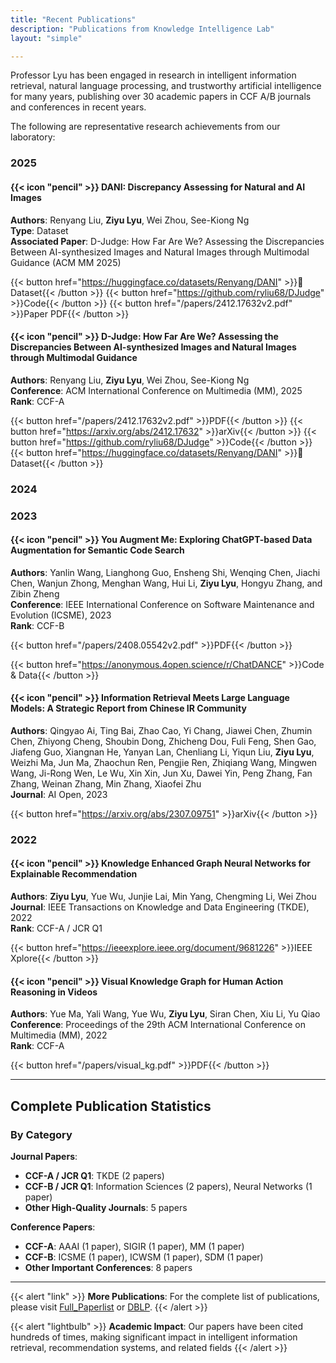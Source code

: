 ```yaml
---
title: "Recent Publications"
description: "Publications from Knowledge Intelligence Lab"
layout: "simple"

---
```


Professor Lyu has been engaged in research in intelligent information retrieval, natural language processing, and trustworthy artificial intelligence for many years, publishing over 30 academic papers in CCF A/B journals and conferences in recent years.

The following are representative research achievements from our laboratory:

### 2025

#### {{< icon "pencil" >}} DANI: Discrepancy Assessing for Natural and AI Images
**Authors**: Renyang Liu, **Ziyu Lyu**, Wei Zhou, See-Kiong Ng  
**Type**: Dataset  
**Associated Paper**: D-Judge: How Far Are We? Assessing the Discrepancies Between AI-synthesized Images and Natural Images through Multimodal Guidance (ACM MM 2025)

{{< button href="https://huggingface.co/datasets/Renyang/DANI" >}}🤗 Dataset{{< /button >}}
{{< button href="https://github.com/ryliu68/DJudge" >}}Code{{< /button >}}
{{< button href="/papers/2412.17632v2.pdf" >}}Paper PDF{{< /button >}}

#### {{< icon "pencil" >}} D-Judge: How Far Are We? Assessing the Discrepancies Between AI-synthesized Images and Natural Images through Multimodal Guidance
**Authors**: Renyang Liu, **Ziyu Lyu**, Wei Zhou, See-Kiong Ng  
**Conference**: ACM International Conference on Multimedia (MM), 2025  
**Rank**: CCF-A

{{< button href="/papers/2412.17632v2.pdf" >}}PDF{{< /button >}}
{{< button href="https://arxiv.org/abs/2412.17632" >}}arXiv{{< /button >}}
{{< button href="https://github.com/ryliu68/DJudge" >}}Code{{< /button >}}
{{< button href="https://huggingface.co/datasets/Renyang/DANI" >}}🤗 Dataset{{< /button >}}

### 2024

### 2023

#### {{< icon "pencil" >}} You Augment Me: Exploring ChatGPT-based Data Augmentation for Semantic Code Search
**Authors**: Yanlin Wang, Lianghong Guo, Ensheng Shi, Wenqing Chen, Jiachi Chen, Wanjun Zhong, Menghan Wang, Hui Li, **Ziyu Lyu**, Hongyu Zhang, and Zibin Zheng  
**Conference**: IEEE International Conference on Software Maintenance and Evolution (ICSME), 2023  
**Rank**: CCF-B

{{< button href="/papers/2408.05542v2.pdf" >}}PDF{{< /button >}}

{{< button href="https://anonymous.4open.science/r/ChatDANCE" >}}Code & Data{{< /button >}}



#### {{< icon "pencil" >}} Information Retrieval Meets Large Language Models: A Strategic Report from Chinese IR Community
**Authors**: Qingyao Ai, Ting Bai, Zhao Cao, Yi Chang, Jiawei Chen, Zhumin Chen, Zhiyong Cheng, Shoubin Dong, Zhicheng Dou, Fuli Feng, Shen Gao, Jiafeng Guo, Xiangnan He, Yanyan Lan, Chenliang Li, Yiqun Liu, **Ziyu Lyu**, Weizhi Ma, Jun Ma, Zhaochun Ren, Pengjie Ren, Zhiqiang Wang, Mingwen Wang, Ji-Rong Wen, Le Wu, Xin Xin, Jun Xu, Dawei Yin, Peng Zhang, Fan Zhang, Weinan Zhang, Min Zhang, Xiaofei Zhu  
**Journal**: AI Open, 2023

{{< button href="https://arxiv.org/abs/2307.09751" >}}arXiv{{< /button >}}



### 2022

#### {{< icon "pencil" >}} Knowledge Enhanced Graph Neural Networks for Explainable Recommendation
**Authors**: **Ziyu Lyu**, Yue Wu, Junjie Lai, Min Yang, Chengming Li, Wei Zhou  
**Journal**: IEEE Transactions on Knowledge and Data Engineering (TKDE), 2022  
**Rank**: CCF-A / JCR Q1

{{< button href="https://ieeexplore.ieee.org/document/9681226" >}}IEEE Xplore{{< /button >}}

#### {{< icon "pencil" >}} Visual Knowledge Graph for Human Action Reasoning in Videos
**Authors**: Yue Ma, Yali Wang, Yue Wu, **Ziyu Lyu**, Siran Chen, Xiu Li, Yu Qiao  
**Conference**: Proceedings of the 29th ACM International Conference on Multimedia (MM), 2022  
**Rank**: CCF-A

<!-- {{< figure src="/images/pub_visual_kg.png" alt="Visual Knowledge Graph" width="300" class="rounded" >}} -->

{{< button href="/papers/visual_kg.pdf" >}}PDF{{< /button >}}


---

## Complete Publication Statistics

### By Category

**Journal Papers**:
- **CCF-A / JCR Q1**: TKDE (2 papers)
- **CCF-B / JCR Q1**: Information Sciences (2 papers), Neural Networks (1 paper)
- **Other High-Quality Journals**: 5 papers

**Conference Papers**:
- **CCF-A**: AAAI (1 paper), SIGIR (1 paper), MM (1 paper)
- **CCF-B**: ICSME (1 paper), ICWSM (1 paper), SDM (1 paper)
- **Other Important Conferences**: 8 papers


---

{{< alert "link" >}}
**More Publications**: For the complete list of publications, please visit [Full_Paperlist](/full_paperlist) or [DBLP](https://dblp.uni-trier.de/pers/hd/l/Lu:Ziyu.html).
{{< /alert >}}


{{< alert "lightbulb" >}}
**Academic Impact**: Our papers have been cited hundreds of times, making significant impact in intelligent information retrieval, recommendation systems, and related fields
{{< /alert >}}